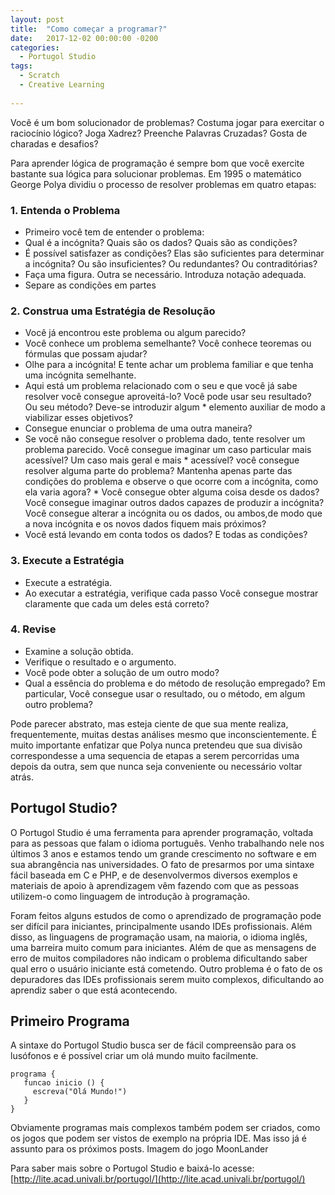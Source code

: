 ```yaml
---
layout: post
title:  "Como começar a programar?"
date:   2017-12-02 00:00:00 -0200
categories:
  - Portugol Studio
tags:
  - Scratch
  - Creative Learning
  
---
```


Você é um bom solucionador de problemas? Costuma jogar para exercitar o raciocínio lógico? Joga Xadrez? Preenche Palavras Cruzadas? Gosta de charadas e desafios?

Para aprender lógica de programação é sempre bom que você exercite bastante sua lógica para solucionar problemas. Em 1995 o matemático George Polya dividiu o processo de resolver problemas em quatro etapas:

### 1. Entenda o Problema

* Primeiro você tem de entender o problema:
* Qual é a incógnita? Quais são os dados? Quais são as condições?
* É possível satisfazer as condições? Elas são suficientes para determinar a incógnita? Ou são insuficientes? Ou redundantes? Ou contraditórias?
* Faça uma figura. Outra se necessário. Introduza notação adequada.
* Separe as condições em partes

### 2. Construa uma Estratégia de Resolução

* Você já encontrou este problema ou algum parecido?
* Você conhece um problema semelhante? Você conhece teoremas ou fórmulas que possam ajudar?
* Olhe para a incógnita! E tente achar um problema familiar e que tenha uma incógnita semelhante.
* Aqui está um problema relacionado com o seu e que você já sabe resolver você consegue aproveitá-lo? Você pode usar seu resultado? Ou seu método? Deve-se introduzir algum * elemento auxiliar de modo a viabilizar esses objetivos?
* Consegue enunciar o problema de uma outra maneira?
* Se você não consegue resolver o problema dado, tente resolver um problema parecido. Você consegue imaginar um caso particular mais acessível? Um caso mais geral e mais * acessível? você consegue resolver alguma parte do problema? Mantenha apenas parte das condições do problema e observe o que ocorre com a incógnita, como ela varia agora? * Você consegue obter alguma coisa desde os dados? Você consegue imaginar outros dados capazes de produzir a incógnita? Você consegue alterar a incógnita ou os dados, ou ambos,de modo que a nova incógnita e os novos dados fiquem mais próximos?
* Você está levando em conta todos os dados? E todas as condições?

### 3. Execute a Estratégia

* Execute a estratégia.
* Ao executar a estratégia, verifique cada passo Você consegue mostrar claramente que cada um deles está correto?

### 4. Revise

* Examine a solução obtida.
* Verifique o resultado e o argumento.
* Você pode obter a solução de um outro modo?
* Qual a essência do problema e do método de resolução empregado? Em particular, Você consegue usar o resultado, ou o método, em algum outro problema?


Pode parecer abstrato, mas esteja ciente de que sua mente realiza, frequentemente, muitas destas análises mesmo que inconscientemente. É muito importante enfatizar que Polya nunca pretendeu que sua divisão correspondesse a uma sequencia de etapas a serem percorridas uma depois da outra, sem que nunca seja conveniente ou necessário voltar atrás.

## Portugol Studio?

O Portugol Studio é uma ferramenta para aprender programação, voltada para as pessoas que falam o idioma português. Venho trabalhando nele nos últimos 3 anos e estamos tendo um grande crescimento no software e em sua abrangência nas universidades. O fato de presarmos por uma sintaxe fácil baseada em C e PHP, e de desenvolvermos diversos exemplos e materiais de apoio à aprendizagem vêm fazendo com que as pessoas utilizem-o como linguagem de introdução à programação.

Foram feitos alguns estudos de como o aprendizado de programação pode ser difícil para iniciantes, principalmente usando IDEs profissionais. Além disso, as linguagens de programação usam, na maioria, o idioma inglês, uma barreira muito comum para iniciantes. Além de que as mensagens de erro de muitos compiladores não indicam o problema dificultando saber qual erro o usuário iniciante está cometendo. Outro problema é o fato de os depuradores das IDEs profissionais serem muito complexos, dificultando ao aprendiz saber o que está acontecendo.

## Primeiro Programa

A sintaxe do Portugol Studio busca ser de fácil compreensão para os lusófonos e é possível criar um olá mundo muito facilmente.

```
programa { 
   funcao inicio () {
     escreva("Olá Mundo!")
   } 
}
```

Obviamente programas mais complexos também podem ser criados, como os jogos que podem ser vistos de exemplo na própria IDE. Mas isso já é assunto para os próximos posts.
Imagem do jogo MoonLander

Para saber mais sobre o Portugol Studio e baixá-lo acesse: [http://lite.acad.univali.br/portugol/](http://lite.acad.univali.br/portugol/)